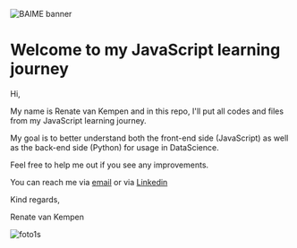 ﻿![BAIME banner](https://user-images.githubusercontent.com/47600826/89530907-9b3f6480-d7ef-11ea-9849-27617f6025cf.png)# Welcome to my JavaScript learning journey Hi, My name is Renate van Kempen and in this repo, I'll put all codes and files from my JavaScript learning journey. My goal is to better understand both the front-end side (JavaScript) as well as the back-end side (Python) for usage in DataScience.Feel free to help me out if you see any improvements. You can reach me via [email](renate@baime.nl) or via [Linkedin](https://www.linkedin.com/in/renatevankempen/)Kind regards, Renate van Kempen![foto1s](https://user-images.githubusercontent.com/47600826/73173281-4f578880-4105-11ea-8862-4c54a530e7f4.jpg)